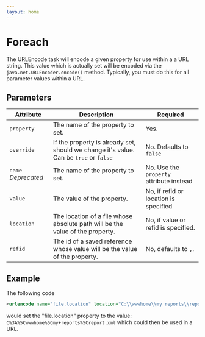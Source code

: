 ```yaml
---
layout: home
---
```

Foreach
=======

The URLEncode task will encode a given property for use within a a URL string. This value which is actually set will be encoded via the `java.net.URLEncoder.encode()` method. Typically, you must do this for all parameter values within a URL.

Parameters
----------

| Attribute         | Description                                                                           | Required                                 |
|-------------------|---------------------------------------------------------------------------------------|------------------------------------------|
| `property`  | The name of the property to set.                                                      | Yes.                                     |
| `override`  | If the property is already set, should we change it's value. Can be `true` or `false` | No. Defaults to `false`                  |
| `name` *Deprecated* | The name of the property to set.                                                      | No. Use the `property` attribute instead |
| `value`  | The value of the property.                                                            | No, if refid or location is specified    |
| `location`  | The location of a file whose absolute path will be the value of the property.         | No, if value or refid is specified.      |
| `refid`  | The id of a saved reference whose value will be the value of the property.            | No, defaults to `,`.                     |

Example
-------

The following code

```xml
<urlencode name="file.location" location="C:\\wwwhome\\my reports\\report.xml" />
```     

would set the "file.location" property to the value: ` C%3A%5Cwwwhome%5Cmy+reports%5Creport.xml` which could then be used in a URL.
